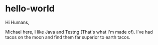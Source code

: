# hello-world

Hi Humans,

Michael here, I like Java and Testng (That's what I'm made of).
I've had tacos on the moon and find them far superior to earth tacos.

